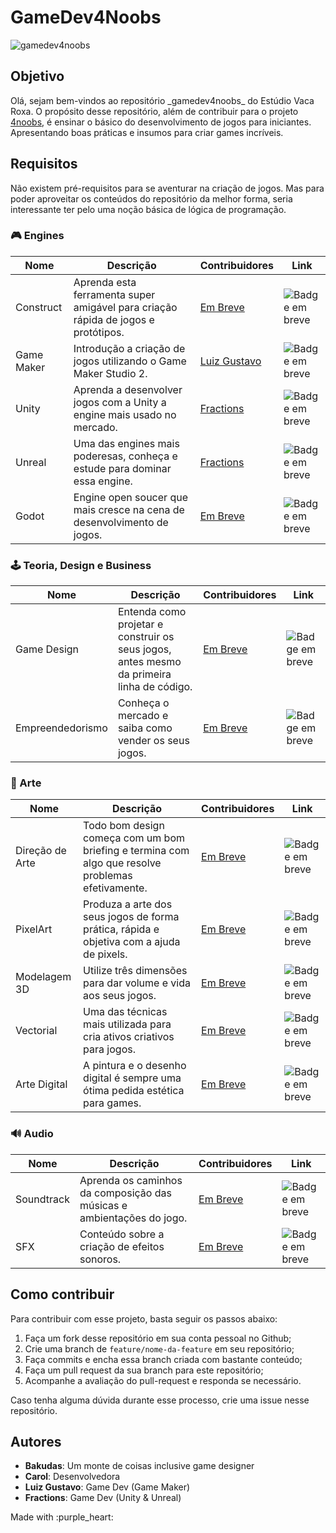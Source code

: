# GameDev4Noobs

<p align="left">
  <img src="https://img.shields.io/github/license/VacaRoxa/gamedev4noobs" alt="gamedev4noobs">
</p>

## Objetivo
<p align="left">
  Olá, sejam bem-vindos ao repositório _gamedev4noobs_ do Estúdio Vaca Roxa. O propósito desse repositório, além de contribuir para o projeto <a href="https://github.com/he4rt/4noobs">4noobs</a>, é ensinar o básico do desenvolvimento de jogos para iniciantes. Apresentando boas práticas e insumos para criar games incríveis.
</p>

## Requisitos

Não existem pré-requisitos para se aventurar na criação de jogos. Mas para poder aproveitar os conteúdos do repositório da melhor forma, seria interessante ter pelo uma noção básica de lógica de programação.

### 🎮 Engines

| Nome | Descrição | Contribuidores | Link |
| ------ | ------ | ------ | ------ |
| Construct | Aprenda esta ferramenta super amigável para criação rápida de jogos e protótipos. | [Em Breve]() | <img alt="Badge em breve" src="https://img.shields.io/badge/-EM%20BREVE-red"> |
| Game Maker | Introdução a criação de jogos utilizando o Game Maker Studio 2. | [Luiz Gustavo]() | <img alt="Badge em breve" src="https://img.shields.io/badge/-EM%20BREVE-red"> |
| Unity | Aprenda a desenvolver jogos com a Unity a engine mais usado no mercado. | [Fractions]() | <img alt="Badge em breve" src="https://img.shields.io/badge/-EM%20BREVE-red"> |
| Unreal | Uma das engines mais poderesas, conheça e estude para dominar essa engine. | [Fractions]() | <img alt="Badge em breve" src="https://img.shields.io/badge/-EM%20BREVE-red"> |
| Godot | Engine open soucer que mais cresce na cena de desenvolvimento de jogos. | [Em Breve]() | <img alt="Badge em breve" src="https://img.shields.io/badge/-EM%20BREVE-red">|

### 🕹 Teoria, Design e Business

| Nome | Descrição | Contribuidores | Link |
| ------ | ------ | ------ | ------ |
| Game Design | Entenda como projetar e construir os seus jogos, antes mesmo da primeira linha de código. | [Em Breve]() | <img alt="Badge em breve" src="https://img.shields.io/badge/-EM%20BREVE-red"> |
| Empreendedorismo | Conheça o mercado e saiba como vender os seus jogos. | [Em Breve]() | <img alt="Badge em breve" src="https://img.shields.io/badge/-EM%20BREVE-red"> |


### 🎨 Arte

| Nome | Descrição | Contribuidores | Link |
| ------ | ------ | ------ | ------ |
| Direção de Arte | Todo bom design começa com um bom briefing e termina com algo que resolve problemas efetivamente. | [Em Breve]() | <img alt="Badge em breve" src="https://img.shields.io/badge/-EM%20BREVE-red"> |
| PixelArt | Produza a arte dos seus jogos de forma prática, rápida e objetiva com a ajuda de pixels. | [Em Breve]() | <img alt="Badge em breve" src="https://img.shields.io/badge/-EM%20BREVE-red"> |
| Modelagem 3D | Utilize três dimensões para dar volume e vida aos seus jogos. | [Em Breve]() | <img alt="Badge em breve" src="https://img.shields.io/badge/-EM%20BREVE-red"> |
| Vectorial | Uma das técnicas mais utilizada para cria ativos criativos para jogos. | [Em Breve]() | <img alt="Badge em breve" src="https://img.shields.io/badge/-EM%20BREVE-red"> |
| Arte Digital | A pintura e o desenho digital é sempre uma ótima pedida estética para games. | [Em Breve]() | <img alt="Badge em breve" src="https://img.shields.io/badge/-EM%20BREVE-red"> |

### 🔊 Audio

| Nome | Descrição | Contribuidores | Link |
| ------ | ------ | ------ | ------ |
| Soundtrack | Aprenda os caminhos da composição das músicas e ambientações do jogo. | [Em Breve]() | <img alt="Badge em breve" src="https://img.shields.io/badge/-EM%20BREVE-red"> |
| SFX | Conteúdo sobre a criação de efeitos sonoros. | [Em Breve]() | <img alt="Badge em breve" src="https://img.shields.io/badge/-EM%20BREVE-red"> |

## Como contribuir

Para contribuir com esse projeto, basta seguir os passos abaixo:

1. Faça um fork desse repositório em sua conta pessoal no Github;
2. Crie uma branch de `feature/nome-da-feature` em seu repositório;
3. Faça commits e encha essa branch criada com bastante conteúdo;
4. Faça um pull request da sua branch para este repositório;
5. Acompanhe a avaliação do pull-request e responda se necessário.

Caso tenha alguma dúvida durante esse processo, crie uma issue nesse repositório.

## Autores

- **Bakudas**: Um monte de coisas inclusive game designer
- **Carol**: Desenvolvedora
- **Luiz Gustavo**: Game Dev (Game Maker)
- **Fractions**: Game Dev (Unity & Unreal)

<p align="left">
   Made with :purple_heart:
</p>

